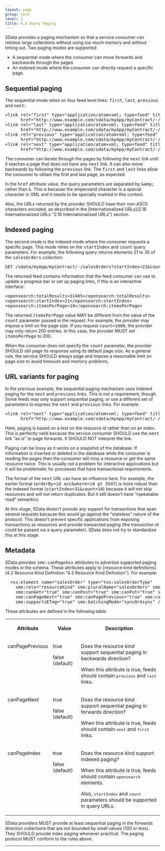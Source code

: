 ```yaml
---
layout: page
group: core
level: 1
title: 6.4 Query Paging
---
```


SData provides a paging mechanism so that a service consumer can retrieve
large collections without using too much memory and without timing out. Two
paging modes are supported:

*   A sequential mode where the consumer can move forwards and backwards through
the pages
*   An indexed mode where the consumer can directly request a specific page.

## Sequential paging

The sequential mode relies on four feed level links: <tt>first</tt>,
<tt>last</tt>, <tt>previous</tt> and <tt>next</tt>:

<pre>&lt;link&nbsp;rel="first"&nbsp;type="application/atom+xml; type=feed"&nbsp;title="First Page"&nbsp;
      href="http://www.example.com/sdata/myApp/myContract/-/salesOrders?startIndex=1&amp;amp;count=10" /&gt;
&lt;link&nbsp;rel="last"&nbsp;type="application/atom+xml; type=feed"&nbsp;title="Last Page"&nbsp;
      href="http://www.example.com/sdata/myApp/myContract/-/salesOrders?startIndex=31461&amp;amp;count=10" /&gt;
&lt;link&nbsp;rel="previous"&nbsp;type="application/atom+xml; type=feed"&nbsp;title="Previous Page"&nbsp;
      href="http://www.example.com/sdata/myApp/myContract/-/salesOrders?startIndex=11&amp;amp;count=10" /&gt;
&lt;link&nbsp;rel="next"&nbsp;type="application/atom+xml; type=feed"&nbsp;title="Next Page"&nbsp;
      href="http://www.example.com/sdata/myApp/myContract/-/salesOrders?startIndex=31&amp;amp;count=10" /&gt;</pre>

The consumer can iterate through the pages by following the <tt>next</tt>
link until it reaches a page that does not have any <tt>next</tt> link. It can
also move backwards by following the <tt>previous</tt> link. The <tt>first</tt>
and <tt>last</tt> links allow the consumer to obtain the first and last page, as
expected.

In the <tt>href</tt> attribute value, the query parameters are
separated by <tt>&amp;amp;</tt> rather than <tt>&amp;</tt>. This is because the
ampersand character is a special character in XML and it needs to be specially
marked in this context.

Also, the URLs returned by the provider SHOULD have their non-ASCII characters
encoded, as described in the [Internationalized URLs](2.16 Internationalized URLs "2.16 Internationalized URLs")
section.

## Indexed paging

The second mode is the indexed mode where the consumer requests a specific
page. This mode relies on the <tt>startIndex</tt> and <tt>count</tt> query
parameters. For example, the following query returns elements 21 to 30 of the
<tt>salesOrders</tt> collection:

<pre>GET /sdata/myApp/myContract/-/salesOrders?startIndex=21&amp;count=10</pre>

The returned feed contains information that the feed consumer can&nbsp;use to
update a progress bar or set up paging links, if this is an interactive
interface:

<pre>&lt;opensearch:totalResults&gt;31465&lt;/opensearch:totalResults&gt;
&lt;opensearch:startIndex&gt;21&lt;/opensearch:startIndex&gt;
&lt;opensearch:itemsPerPage&gt;10&lt;/opensearch:itemsPerPage&gt;</pre>

The&nbsp;returned&nbsp;<tt>itemsPerPage</tt> value MAY be different from the value of
the <tt>count</tt> parameter&nbsp;passed in the request. For example, the provider
may impose a limit on the page size.&nbsp;If you request <tt>count=1000</tt>, the
provider may only return 200 entries. In this case, the provider MUST set
<tt>itemsPerPage</tt> to 200.

When the consumer does not specify the <tt>count</tt> parameter, the provider
SHOULD still page its response using its default page size. As a general rule,
the service SHOULD always page and impose a reasonable limit on page size to
avoid timeouts and memory problems.

## URL variants for paging

In the previous example, the sequential paging mechanism uses indexed paging
for the <tt>next</tt> and <tt>previous</tt> links. This is not a requirement,
though. Some feeds may only support&nbsp;sequential paging, or&nbsp;use a different set of
parameters to express the <tt>next</tt> and <tt>previous</tt> links. For
example:

<pre>&lt;link&nbsp;rel="next"&nbsp;type="application/atom+xml; type=feed"&nbsp;title="Next Page"&nbsp;
      href="http://www.example.com/sdata/myApp/myContract/-/salesOrders?orderBy=id asc&amp;where=id&nbsp;gt 3547" /&gt;</pre>

Here, paging is based on a test on the resource id rather than on an index.
This is perfectly valid because the service consumer SHOULD use the
<tt>next</tt> link “as is” to page forwards. It SHOULD NOT interpret the link.

Paging&nbsp;can&nbsp;be lossy as&nbsp;it&nbsp;works on&nbsp;a snapshot of the database.
If information is&nbsp;inserted or deleted in the database while the consumer is
reading the pages then the consumer will miss a resource or get the same
resource twice. This is usually not a problem for interactive applications but
it will be problematic for processes that have transactional requirements.

The format of the <tt>next</tt> URL can have an influence here. For example, the
earlier format&nbsp;(<tt>orderBy=id asc&amp;where=id gt 3547</tt>) is more robust
than the indexed format (<tt>startIndex=31&amp;count=10</tt>) because it will
not skip resources and will not return duplicates. But it still doesn't have
“repeatable read” semantics.

At this stage, SData doesn't provide any support for
transactions that span several requests because this would go against the
“stateless” nature of the protocol. This doesn't&nbsp;prevent specific applications
from exposing transactions as resources and provide transacted paging (the
transaction id could be passed via a query parameter).&nbsp;SData does not try to
standardize this at this stage.

## Metadata

SData provides <tt>sme:canPageXxx</tt>&nbsp;attributes to advertise supported
paging modes in the schema. These attributes apply to
[resource kind definitions](4.2 Resource Kind Definition "4.2 Resource Kind Definition"). For example:

<pre>&nbsp; &lt;xs:element name="salesOrder" type="tns:salesOrderType" 
&nbsp;&nbsp;&nbsp; sme:role="resourceKind" sme:pluralName="salesOrders" sme:label="Sales Order"
&nbsp;&nbsp;&nbsp; sme:canGet="true" sme:canPost="true" sme:canPut="true" sme:canDelete="true"
&nbsp;&nbsp;&nbsp; sme:canPageNext="true" sme:canPagePrevious="true" sme:canPageIndex="true" 
    sme:supportsETag="true" sme:batchingMode="syncOrAsync" /&gt;</pre>

These attributes are defined in the following table:

<table class="content" print-width="100%" width="100%">
<tbody>

<tr>

<th>

Attribute

</th>
<th>

Value

</th>
<th>

Description

</th>

</tr>

<tr>

<td valign="top">

canPagePrevious

</td>
<td valign="top">

true

false (default)

</td>
<td valign="top">

Does&nbsp;the resource kind support&nbsp;sequential paging in backwards direction?

When this attribute is true, feeds should contain <tt>previous</tt> and
<tt>last</tt> links.

</td>

</tr>

<tr>

<td valign="top">

canPageNext

</td>
<td valign="top">

true

false (default)

</td>
<td valign="top">

Does&nbsp;the resource kind support&nbsp;sequential paging in forwards direction?

When this attribute is true, feeds should contain <tt>next</tt> and
<tt>first</tt> links.

</td>

</tr>

<tr>

<td valign="top">

canPageIndex

</td>
<td valign="top">

true

false (default)

</td>
<td valign="top">

Does the resource kind support indexed paging?

When this attribute is true, feeds should contain <tt>opensearch</tt> elements.

Also, <tt>startIndex</tt> and <tt>count</tt> parameters should be supported in
query URLs.

</td>

</tr>

</tbody>
</table>

SData providers MUST provide at least sequential paging in the
forwards direction collections that are not bounded by small values (100 or
less). They SHOULD provide index paging whenever practical. The paging protocol
MUST conform to the rules above.

* * *